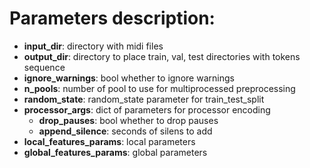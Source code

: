# Parameters description:

* **input_dir**: directory with midi files
* **output_dir**: directory to place train, val, test directories with tokens sequence
* **ignore_warnings**: bool whether to ignore warnings
* **n_pools**: number of pool to use for multiprocessed preprocessing
* **random_state**: random_state parameter for train_test_split
* **processor_args**: dict of parameters for processor encoding
    * **drop_pauses**: bool whether to drop pauses
    * **append_silence**: seconds of silens to add
* **local_features_params**: local parameters
* **global_features_params**: global parameters
